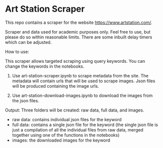 # Art Station Scraper

This repo contains a scraper for the website https://www.artstation.com/.

Scraper and data used for academic purposes only. Feel free to use, but please do so within reasonable limits. There are some inbuilt delay timers which can be adjusted.

How to use:

This scraper allows targeted scraping using query keywords. You can change the keywords in the notebooks.

1) Use art-station-scraper.ipynb to scrape metadata from the site. The metadata will contain urls that will be used to scrape images. Json files will be produced containing the image urls.

2) Use art-station-download-images.ipynb to download the images from the json files.

Output:
Three folders will be created: raw data, full data, and images.
- raw data: contains individual json files for the keyword
- full data: contains a single json file for the keyword (the single json file is just a compilation of all the individual files from raw data, merged together using one of the functions in the notebooks)
- images: the downloaded images for the keyword
